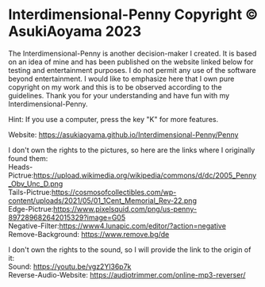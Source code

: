 # Interdimensional-Penny Copyright © AsukiAoyama 2023

The Interdimensional-Penny is another decision-maker I created.
It is based on an idea of mine and has been published on the website linked below for testing and entertainment purposes.
I do not permit any use of the software beyond entertainment. I would like to emphasize here that I own pure copyright on my work and this is to be observed according to the guidelines. Thank you for your understanding and have fun with my Interdimensional-Penny.

Hint: If you use a computer, press the key "K" for more features.                                                                  

Website: https://asukiaoyama.github.io/Interdimensional-Penny/Penny

I don't own the rights to the pictures, so here are the links where I originally found them:	                         
Heads-Pictrue:https://upload.wikimedia.org/wikipedia/commons/d/dc/2005_Penny_Obv_Unc_D.png                                            
Tails-Pictrue:https://cosmosofcollectibles.com/wp-content/uploads/2021/05/01_1Cent_Memorial_Rev-22.png                                                    
Edge-Pictrue:https://www.pixelsquid.com/png/us-penny-897289682642015329?image=G05                                                                         
Negative-Filter:https://www4.lunapic.com/editor/?action=negative                               
Remove-Background: https://www.remove.bg/de                                      

I don't own the rights to the sound, so I will provide the link to the origin of it:                                           
Sound: https://youtu.be/vgz2Yl36p7k                                                                      
Reverse-Audio-Website: https://audiotrimmer.com/online-mp3-reverser/
